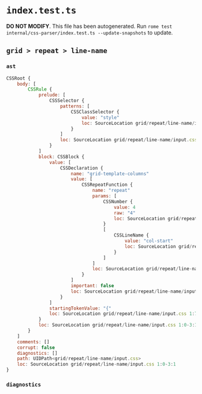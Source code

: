# `index.test.ts`

**DO NOT MODIFY**. This file has been autogenerated. Run `rome test internal/css-parser/index.test.ts --update-snapshots` to update.

## `grid > repeat > line-name`

### `ast`

```javascript
CSSRoot {
	body: [
		CSSRule {
			prelude: [
				CSSSelector {
					patterns: [
						CSSClassSelector {
							value: "style"
							loc: SourceLocation grid/repeat/line-name/input.css 1:0-1:6
						}
					]
					loc: SourceLocation grid/repeat/line-name/input.css 1:0-1:7
				}
			]
			block: CSSBlock {
				value: [
					CSSDeclaration {
						name: "grid-template-columns"
						value: [
							CSSRepeatFunction {
								name: "repeat"
								params: [
									CSSNumber {
										value: 4
										raw: "4"
										loc: SourceLocation grid/repeat/line-name/input.css 2:31-2:32
									}
									[
										CSSLineName {
											value: "col-start"
											loc: SourceLocation grid/repeat/line-name/input.css 2:34-2:45
										}
									]
								]
								loc: SourceLocation grid/repeat/line-name/input.css 2:24-2:46
							}
						]
						important: false
						loc: SourceLocation grid/repeat/line-name/input.css 2:1-2:46
					}
				]
				startingTokenValue: "{"
				loc: SourceLocation grid/repeat/line-name/input.css 1:7-3:1
			}
			loc: SourceLocation grid/repeat/line-name/input.css 1:0-3:1
		}
	]
	comments: []
	corrupt: false
	diagnostics: []
	path: UIDPath<grid/repeat/line-name/input.css>
	loc: SourceLocation grid/repeat/line-name/input.css 1:0-3:1
}
```

### `diagnostics`

```

```
